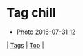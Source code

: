 <!--
title: Tag chill
date: 2020-06-28T15:26:58.741Z
tags:
-->
# Tag chill

 * [Photo 2016-07-31 12](148243847377.md)

| [Tags](tags.md) | [Top](index.md) |
